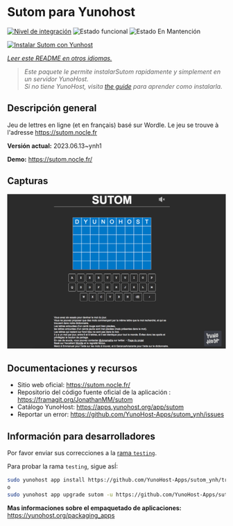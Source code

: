 <!--
Este archivo README esta generado automaticamente<https://github.com/YunoHost/apps/tree/master/tools/readme_generator>
No se debe editar a mano.
-->

# Sutom para Yunohost

[![Nivel de integración](https://apps.yunohost.org/badge/integration/sutom)](https://ci-apps.yunohost.org/ci/apps/sutom/)
![Estado funcional](https://apps.yunohost.org/badge/state/sutom)
![Estado En Mantención](https://apps.yunohost.org/badge/maintained/sutom)

[![Instalar Sutom con Yunhost](https://install-app.yunohost.org/install-with-yunohost.svg)](https://install-app.yunohost.org/?app=sutom)

*[Leer este README en otros idiomas.](./ALL_README.md)*

> *Este paquete le permite instalarSutom rapidamente y simplement en un servidor YunoHost.*  
> *Si no tiene YunoHost, visita [the guide](https://yunohost.org/install) para aprender como instalarla.*

## Descripción general

Jeu de lettres en ligne (et en français) basé sur Wordle. Le jeu se trouve à l'adresse https://sutom.nocle.fr


**Versión actual:** 2023.06.13~ynh1

**Demo:** <https://sutom.nocle.fr/>

## Capturas

![Captura de Sutom](./doc/screenshots/screenshot.png)

## Documentaciones y recursos

- Sitio web oficial: <https://sutom.nocle.fr/>
- Repositorio del código fuente oficial de la aplicación : <https://framagit.org/JonathanMM/sutom>
- Catálogo YunoHost: <https://apps.yunohost.org/app/sutom>
- Reportar un error: <https://github.com/YunoHost-Apps/sutom_ynh/issues>

## Información para desarrolladores

Por favor enviar sus correcciones a la [rama `testing`](https://github.com/YunoHost-Apps/sutom_ynh/tree/testing).

Para probar la rama `testing`, sigue asÍ:

```bash
sudo yunohost app install https://github.com/YunoHost-Apps/sutom_ynh/tree/testing --debug
o
sudo yunohost app upgrade sutom -u https://github.com/YunoHost-Apps/sutom_ynh/tree/testing --debug
```

**Mas informaciones sobre el empaquetado de aplicaciones:** <https://yunohost.org/packaging_apps>
